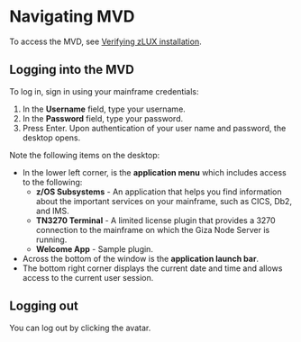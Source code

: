 # Navigating MVD

To access the MVD, see [Verifying zLUX installation](../../installing-project-giza/verifying-installation/verifying-zlux-installation.md).

## Logging into the MVD

To log in, sign in using your mainframe credentials:

1. In the **Username** field, type your username.
2. In the **Password** field, type your password.
3. Press Enter. Upon authentication of your user name and password, the desktop opens.

Note the following items on the desktop:

* In the lower left corner, is the **application menu** which includes access to the following:
  * **z/OS Subsystems** - An application that helps you find information about the important services on your mainframe, such as CICS, Db2, and IMS.
  * **TN3270 Terminal** - A limited license plugin that provides a 3270 connection to the mainframe on which the Giza Node Server is running.
  * **Welcome App** - Sample plugin.
* Across the bottom of the window is the **application launch bar**.
* The bottom right corner displays the current date and time and allows access to the current user session.

## Logging out

You can log out by clicking the avatar.

